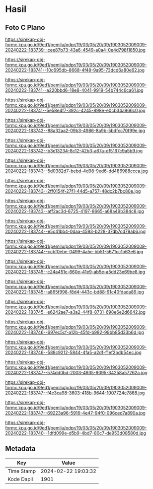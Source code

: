 # Hasil

## Foto C Plano

https://sirekap-obj-formc.kpu.go.id/9ed1/pemilu/pdpr/19/03/05/20/09/1903052009009-20240222-183739--cee87b73-43a6-4549-a0a4-0e4d798f1850.jpg

https://sirekap-obj-formc.kpu.go.id/9ed1/pemilu/pdpr/19/03/05/20/09/1903052009009-20240222-183741--10c695db-8668-4f48-9a95-73dcd6a80e62.jpg

https://sirekap-obj-formc.kpu.go.id/9ed1/pemilu/pdpr/19/03/05/20/09/1903052009009-20240222-183741--a220bbd6-18e8-4041-9919-54b744c6ca61.jpg

https://sirekap-obj-formc.kpu.go.id/9ed1/pemilu/pdpr/19/03/05/20/09/1903052009009-20240222-183741--5e58e4f7-392c-4245-898e-e0cb34a966c0.jpg

https://sirekap-obj-formc.kpu.go.id/9ed1/pemilu/pdpr/19/03/05/20/09/1903052009009-20240222-183742--88a32aa2-09b3-4986-8a9b-5bdfcc70f99e.jpg

https://sirekap-obj-formc.kpu.go.id/9ed1/pemilu/pdpr/19/03/05/20/09/1903052009009-20240222-183742--b3e13234-8c12-42b3-a67a-df5167c9a5b9.jpg

https://sirekap-obj-formc.kpu.go.id/9ed1/pemilu/pdpr/19/03/05/20/09/1903052009009-20240222-183743--5d0382d7-bebd-4d98-9ed6-dd486988ccca.jpg

https://sirekap-obj-formc.kpu.go.id/9ed1/pemilu/pdpr/19/03/05/20/09/1903052009009-20240222-183743--2ff0154f-27f1-44d5-a757-48dc2b7bc80e.jpg

https://sirekap-obj-formc.kpu.go.id/9ed1/pemilu/pdpr/19/03/05/20/09/1903052009009-20240222-183743--aff2ac3d-6725-4197-8665-a68a49b384c8.jpg

https://sirekap-obj-formc.kpu.go.id/9ed1/pemilu/pdpr/19/03/05/20/09/1903052009009-20240222-183744--e5c41bb4-0daa-4593-b228-37db7cd79ab6.jpg

https://sirekap-obj-formc.kpu.go.id/9ed1/pemilu/pdpr/19/03/05/20/09/1903052009009-20240222-183744--ccbf0ebe-0499-4a5e-bb51-5671cc1b63e6.jpg

https://sirekap-obj-formc.kpu.go.id/9ed1/pemilu/pdpr/19/03/05/20/09/1903052009009-20240222-183745--c24a451c-660e-41e9-ab5e-a5dd23e69be8.jpg

https://sirekap-obj-formc.kpu.go.id/9ed1/pemilu/pdpr/19/03/05/20/09/1903052009009-20240222-183745--a865f998-f8d4-443c-bd88-91c40fdada89.jpg

https://sirekap-obj-formc.kpu.go.id/9ed1/pemilu/pdpr/19/03/05/20/09/1903052009009-20240222-183745--e6242ae7-a3a2-44f8-8731-698e6e2d6642.jpg

https://sirekap-obj-formc.kpu.go.id/9ed1/pemilu/pdpr/19/03/05/20/09/1903052009009-20240222-183746--697ec5cf-a12b-45fd-b982-99bb85d33b6d.jpg

https://sirekap-obj-formc.kpu.go.id/9ed1/pemilu/pdpr/19/03/05/20/09/1903052009009-20240222-183746--588c9212-5844-4fa5-a2df-f1ef2bdb54ec.jpg

https://sirekap-obj-formc.kpu.go.id/9ed1/pemilu/pdpr/19/03/05/20/09/1903052009009-20240222-183747--574dd0bd-2003-4935-9095-34258a57262a.jpg

https://sirekap-obj-formc.kpu.go.id/9ed1/pemilu/pdpr/19/03/05/20/09/1903052009009-20240222-183747--f4e3ca98-3603-418b-9644-1007724c7868.jpg

https://sirekap-obj-formc.kpu.go.id/9ed1/pemilu/pdpr/19/03/05/20/09/1903052009009-20240222-183747--69223a96-5916-4e47-94f0-096ced7a890a.jpg

https://sirekap-obj-formc.kpu.go.id/9ed1/pemilu/pdpr/19/03/05/20/09/1903052009009-20240222-183740--1dfd099e-d5b9-4bd7-80c7-de953d08580d.jpg


## Metadata

| Key        | Value               |
| ---------- | ------------------- |
| Time Stamp | 2024-02-22 19:03:32 |
| Kode Dapil | 1901                |



